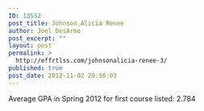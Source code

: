 ```yaml
---
ID: 13552
post_title: Johnson,Alicia Renee
author: Joel DesArmo
post_excerpt: ""
layout: post
permalink: >
  http://effrtlss.com/johnsonalicia-renee-3/
published: true
post_date: 2012-11-02 20:56:03
---
```

<p>Average GPA in Spring 2012 for first course listed: 2.784</p>
